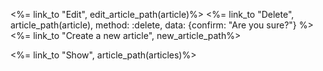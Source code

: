
 <%= link_to "Edit", edit_article_path(article)%>
<%= link_to "Delete", article_path(article), method: :delete, data: {confirm: "Are you sure?"} %>
    <%= link_to "Create a new article", new_article_path%>   

 <%= link_to "Show", article_path(articles)%>
